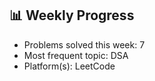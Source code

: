 

<!-- STATS-START -->
## 📊 Weekly Progress

- Problems solved this week: 7
- Most frequent topic: DSA
- Platform(s): LeetCode
<!-- STATS-END -->